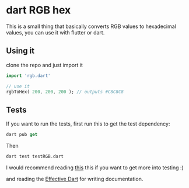 # dart RGB hex

This is a small thing that basically converts RGB values to hexadecimal values,
you can use it with flutter or dart.

## Using it

clone the repo and just import it

```dart
import 'rgb.dart'

// use it
rgbToHex( 200, 200, 200 ); // outputs #C8C8C8
```

## Tests

If you want to run the tests, first run this to get the test dependency:

```dart
dart pub get
```

Then

```dart
dart test testRGB.dart
```

I would recommend reading [this](https://pub.dev/packages/test) this if you want to get more into testing :)

and reading the [Effective Dart](https://dart.dev/guides/language/effective-dart/documentation) for writing documentation. 
